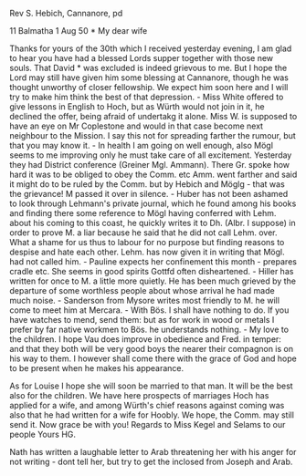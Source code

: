 Rev S. Hebich, Cannanore, pd

11 Balmatha 1 Aug 50
 <Thursday>*
My dear wife

Thanks for yours of the 30th which I received yesterday evening, I am glad to hear you have had a blessed Lords supper together with those new souls. That David <Sany>* was excluded is indeed grievous to me. But I hope the Lord may still have given him some blessing at Cannanore, though he was thought unworthy of closer fellowship. We expect him soon here and I will try to make him think the best of that depression. - Miss White offered to give lessons in English to Hoch, but as Würth would not join in it, he declined the offer, being afraid of undertakg it alone. Miss W. is supposed to have an eye on Mr Coplestone and would in that case become next neighbour to the Mission. I say this not for spreading farther the rumour, but that you may know it. - In health I am going on well enough, also Mögl seems to me improving only he must take care of all excitement. Yesterday they had District conference (Greiner Mgl. Ammann). There Gr. spoke how hard it was to be obliged to obey the Comm. etc Amm. went farther and said it might do to be ruled by the Comm. but by Hebich and Möglg - that was the grievance! M passed it over in silence. - Huber has not been ashamed to look through Lehmann's private journal, which he found among his books and finding there some reference to Mögl having conferred with Lehm. about his coming to this coast, he quickly writes it to Dh. (Albr. I suppose) in order to prove M. a liar because he said that he did not call Lehm. over. What a shame for us thus to labour for no purpose but finding reasons to despise and hate each other. Lehm. has now given it in writing that Mögl. had not called him. - Pauline expects her confinement this month - prepares cradle etc. She seems in good spirits Gottfd often disheartened. - Hiller has written for once to M. a little more quietly. He has been much grieved by the departure of some worthless people about whose arrival he had made much noise. - Sanderson from Mysore writes most friendly to M. he will come to meet him at Mercara. - With Bös. I shall have nothing to do. If you have watches to mend, send them: but as for work in wood or metals I prefer by far native workmen to Bös. he understands nothing. - My love to the children. I hope Vau does improve in obedience and Fred. in temper: and that they both will be very good boys the nearer their compagnon is on his way to them. I however shall come there with the grace of God and hope to be present when he makes his appearance.

As for Louise I hope she will soon be married to that man. It will be the best also for the children. We have here prospects of marriages Hoch has applied for a wife, and among Würth's chief reasons against coming was also that he had written for a wife for Hoobly. We hope, the Comm. may still send it. Now grace be with you! Regards to Miss Kegel and Selams to our people
 Yours HG.

Nath has written a laughable letter to Arab threatening her with his anger for not writing - dont tell her, but try to get the inclosed from Joseph and Arab.

